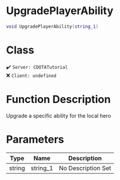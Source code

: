 # UpgradePlayerAbility
```lua
void UpgradePlayerAbility(string_1)
```
# Class
✔️ `Server: CDOTATutorial`  
❌ `Client: undefined`  

# Function Description
Upgrade a specific ability for the local hero
# Parameters
Type|Name|Description
--|--|--
string|string_1|No Description Set
